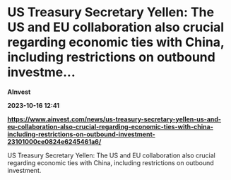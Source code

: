 # US Treasury Secretary Yellen: The US and EU collaboration also crucial regarding economic ties with China, including restrictions on outbound investme...
**AInvest**

**2023-10-16 12:41**

**https://www.ainvest.com/news/us-treasury-secretary-yellen-us-and-eu-collaboration-also-crucial-regarding-economic-ties-with-china-including-restrictions-on-outbound-investment-23101000ce0824e6245461a6/**

US Treasury Secretary Yellen: The US and EU collaboration also crucial regarding economic ties with China, including restrictions on outbound investment.